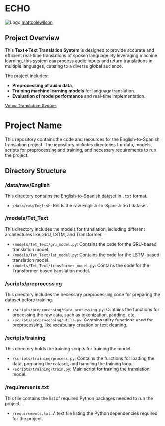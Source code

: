 # ECHO

![Logo](https://github.com/MosesTheRedSea/Voice-Based-Text-Language-Translation-System/blob/main/echo.png)
[mattcolewilson](https://dribbble.com/mattcolewilson)

## Project Overview
This **Text->Text Translation System** is designed to provide accurate and efficient real-time translations of spoken language. By leveraging machine learning, this system can process audio inputs and return translations in multiple languages, catering to a diverse global audience.

The project includes:
- **Preprocessing of audio data**.
- **Training machine learning models** for language translation.
- **Evaluation of model performance** and real-time implementation.

[Voice Translation System](https://mosestheredsea.github.io/ECHO-Voice-Translation/)

# Project Name

This repository contains the code and resources for the English-to-Spanish translation project. The repository includes directories for data, models, scripts for preprocessing and training, and necessary requirements to run the project.

## Directory Structure

### /data/raw/English
This directory contains the English-to-Spanish dataset in `.txt` format.

- `/data/raw/English`: Holds the raw English-to-Spanish text dataset.

### /models/Tet_Text
This directory includes the models for translation, including different architectures like GRU, LSTM, and Transformer.

- `/models/Tet_Text/gru_model.py`: Contains the code for the GRU-based translation model.
- `/models/Tet_Text/lst_model.py`: Contains the code for the LSTM-based translation model.
- `/models/Tet_Text/transformer_model.py`: Contains the code for the Transformer-based translation model.

### /scripts/preprocessing
This directory includes the necessary preprocessing code for preparing the dataset before training.

- `/scripts/preprocessing/data_processing.py`: Contains the functions for processing the raw data, such as tokenization, padding, etc.
- `/scripts/preprocessing/utils.py`: Contains utility functions used for preprocessing, like vocabulary creation or text cleaning.

### /scripts/training
This directory holds the training scripts for training the model.

- `/scripts/training/process.py`: Contains the functions for loading the data, preparing the dataset, and handling the training loop.
- `/scripts/training/train.py`: Main script for training the translation model.

### /requirements.txt
This file contains the list of required Python packages needed to run the project.

- `/requirements.txt`: A text file listing the Python dependencies required for the project.
